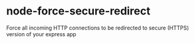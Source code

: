 # node-force-secure-redirect
Force all incoming HTTP connections to be redirected to secure (HTTPS) version of your express app

